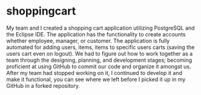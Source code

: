 # shoppingcart

My team and I created a shopping cart application utilizing PostgreSQL and the Eclipse IDE. The application has the functionality to create accounts whether employee, manager, or customer. The application  is fully automated for adding users, items, items to specific users carts (saving the users cart even on logout). We had to figure out how to work together as a team through the designing, planning, and development stages; becoming proficient at using GitHub to commit our code and organize it amongst us. After my team had stopped working on it, I continued to develop it and make it functional, you can see where we left before I picked it up in my GitHub in a forked repository. 

